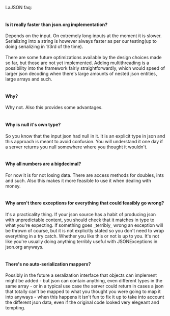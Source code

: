 LaJSON faq:
<br><br>
<h4>Is it really faster than json.org implementation?</h4>
  Depends on the input. On extremely long inputs at the moment it is slower. Serializing into a string is however always faster as per our testing(up to doing serializing in 1/3rd of the time).
  <br>
  <br>
  There are some future optimizations available by the design choices made so far, but those are not yet implemented. Adding multithreading is a possibility into the framework fairly straightforwardly, which would speed of larger json decoding when there's large amounts of nested json entities, large arrays and such.
  <br><br>

<h4>Why?</h4>
  Why not. Also this provides some advantages.
  <br><br>

<h4>Why is null it's own type?</h4>
  So you know that the input json had null in it. It is an explicit type in json and this approach is meant to avoid confusion. You will understand it one day if a server returns you null somewhere where you thought it wouldn't.
  <br><br>

<h4>Why all numbers are a bigdecimal?</h4>
  For now it is for not losing data. There are access methods for doubles, ints and such. Also this makes it more feasible to use it when dealing with money.
  <br><br>

<h4>Why aren't there exceptions for everything that could feasibly go wrong?</h4>
  It's a practicality thing. If your json source has a habit of producing json with unpredictable content, you should check that it matches in type to what you're expecting. If something goes _terribly_ wrong an exception will be thrown of course, but it is not explicitly stated so you don't need to wrap everything in a try catch. Whether you like this or not is up to you. It's not like you're usually doing anything terribly useful with JSONExceptions in json.org anyways.
  <br><br>

<h4>There's no auto-serialization mappers?</h4>
  Possibly in the future a seralization interface that objects can implement might be added - but json can contain anything, even different types in the same array - or in a typical use case the server could return in cases a json that totally can't be mapped to what you thought you were going to map it into anyways - when this happens it isn't fun to fix it up to take into account the different json data, even if the original code looked very elegeant and tempting.
  <br><br>
